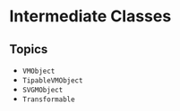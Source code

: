 
# Intermediate Classes

## Topics
- ``VMObject``
- ``TipableVMObject``
- ``SVGMObject``
- ``Transformable``
